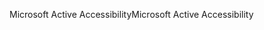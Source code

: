 <span data-ttu-id="2757e-101">Microsoft Active Accessibility</span><span class="sxs-lookup"><span data-stu-id="2757e-101">Microsoft Active Accessibility</span></span>